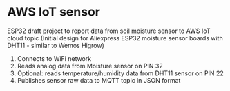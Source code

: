 # AWS IoT sensor

ESP32 draft project to report data from soil moisture sensor to AWS IoT cloud topic
(Initial design for Aliexpress ESP32 moisture sensor boards with DHT11 - similar to Wemos Higrow)

1. Connects to WiFi network
2. Reads analog data from Moisture sensor on PIN 32
3. Optional: reads temperature/humidity data from DHT11 sensor on PIN 22
3. Publishes sensor raw data to MQTT topic in JSON format

